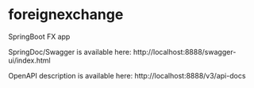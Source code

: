 # foreignexchange
SpringBoot FX app

SpringDoc/Swagger is available here: http://localhost:8888/swagger-ui/index.html

OpenAPI description is available here: http://localhost:8888/v3/api-docs